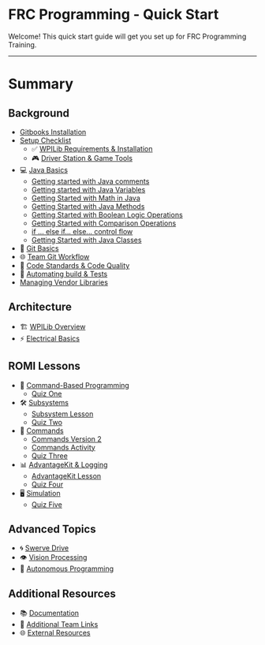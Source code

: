 # FRC Programming - Quick Start

Welcome! This quick start guide will get you set up for FRC Programming Training.

---

# Summary

## Background
- [Gitbooks Installation](background/gitbooks-installation.md)
- [Setup Checklist](background/setup-checklist-handout.md)
  - ✅ [WPILib Requirements & Installation](background/application-requirements.md)
  - 🎮 [Driver Station & Game Tools](background/driver-station.md)
- 💻 [Java Basics](background/java-basics.md)
  - [Getting started with Java comments](background/PartOne_Comments.md)
  - [Getting started with Java Variables](background/PartTwo_Variables.md)
  - [Getting Started with Math in Java](background/PartThree_Math.md)
  - [Getting Started with Java Methods](background/PartFour_Methods.md)
  - [Getting Started with Boolean Logic Operations](background/PartFive_BooleanOperators.md)
  - [Getting Started with Comparison Operations](background/PartSix_ComparisonOperators.md)
  - [if ... else if... else... control flow](background/PartSeven_IfElseIfElse.md)
  - [Getting Started with Java Classes](background/PartEight_Classes.md)
- 🔧 [Git Basics](background/git-basics.md)
- 🌐 [Team Git Workflow](background/team-git-workflow.md)
- 📏 [Code Standards & Code Quality](background/code-standards.md)
- 📏 [Automating build & Tests](background/automating-buildandtests.md)
- [Managing Vendor Libraries](background/vendor-libraries.md)

## Architecture
- 🏗️ [WPILib Overview](architecture/wpilib-overview.md)
- ⚡ [Electrical Basics](architecture/electrical-basics.md)

## ROMI Lessons
- 🤖 [Command-Based Programming](romi/command-based-programming.md)
  - [Quiz One](romi/QuizOne.md)
- 🛠️ [Subsystems](romi/subsystems.md)
  - [Subsystem Lesson](romi/subsystem-lesson.md)
  - [Quiz Two](romi/QuizOne.md)
- 🎯 [Commands](romi/commands.md)
  - [Commands Version 2](romi/commands-version2.md)
  - [Commands Activity](romi/commands-activity.md)
  - [Quiz Three](romi/QuizThree.md)
- 📊 [AdvantageKit & Logging](romi/advantagekit-logging.md)
  - [AdvantageKit Lesson](romi/advantagekit-lesson.md)
  - [Quiz Four](romi/QuizOne.md)
- 🖥️ [Simulation](romi/simulation.md)
  - [Quiz Five](romi/QuizOne.md)

## Advanced Topics
- 🌀 [Swerve Drive](advanced/swerve-drive.md)
- 👁️ [Vision Processing](advanced/vision.md)
- 🤖 [Autonomous Programming](advanced/autonomous.md)

## Additional Resources
- 📚 [Documentation](resources/documentation.md)
- 🔗 [Additional Team Links](resources/team-links.md)
- 🌐 [External Resources](resources/external-resources.md)
